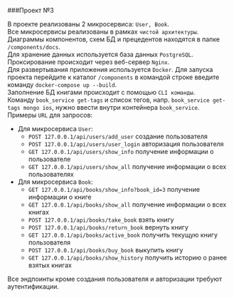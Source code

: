 ###Проект №3 

В проекте реализованы 2 микросервиса: `User, Book`.  
Все микросервисы реализованы в рамках `чистой архитектуры`.  
Диаграммы компонентов, схем БД и прецедентов находятся в папке `/components/docs`.  
Для хранение данных используется база данных `PostgreSQL`.  
Проксирование происходит через веб-сервер  `Nginx`.  
Для развертывания приложения используется `Docker`.
Для запуска проекта перейдите к каталог `/components` в командой строке введите команду `docker-compose up --build`.   
Заполнение БД книгами происходит с помощью `CLI команды`.  
Команду `book_service get-tags` и список тегов, напр. `book_service get-tags mongo ios`, нужно ввести внутри контейнера `book_service`.  
Примеры `URL` для запросов:
- Для микросервиса `User`:
    - `POST 127.0.0.1/api/users/add_user` создание пользователя
    - `POST 127.0.0.1/api/users/user_login` авторизация пользователя
    - `GET 127.0.0.1/api/users/show_info` получение информации о пользователе
    - `GET 127.0.0.1/api/users/show_all` получение информации о всех пользователях
- Для микросервиса `Book`:
    - `GET 127.0.0.1/api/books/show_info?book_id=3` получение информации о книге
    - `GET 127.0.0.1/api/books/show_all` получение информации о всех книгах
    - `POST 127.0.0.1/api/books/take_book` взять книгу
    - `POST 127.0.0.1/api/books/return_book` вернуть книгу
    - `GET 127.0.0.1/api/books/active_book` получить текущую книгу пользователя
    - `POST 127.0.0.1/api/books/buy_book` выкупить книгу
    - `GET 127.0.0.1/api/books/show_history` получить историю о ранее взятых книгах
  
Все эндпоинты кроме создания пользователя и авторизации требуют аутентификации.  
